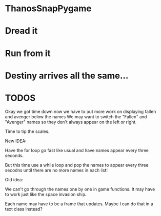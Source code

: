# ThanosSnapPygame

# Dread it 

# Run from it

# Destiny arrives all the same...

# TODOS

Okay we got time down now we have to put more work on displaying fallen and avenger below the names
We may want to switch the "Fallen" and "Avenger" names so they don't always appear on the left or right.

Time to tip the scales.

New IDEA:

Have the for loop go fast like usual and have names appear every three seconds.

But this time use a while loop and pop the names to appear every three secodns until there are no more names in each list!


Old idea:

We can't go through the names one by one in game functions. It may have to work just like the space invasion ship.

Each name may have to be a frame that updates. Maybe I can do that in a text class instead? 
